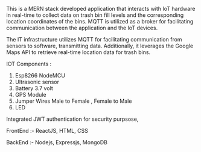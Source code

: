 This is a MERN stack developed application that interacts with IoT hardware in real-time to collect data on trash bin fill levels and the corresponding location coordinates of the bins. MQTT is utilized as a broker for facilitating communication between the application and the IoT devices.

The IT infrastructure utilizes MQTT for facilitating communication from sensors to software, transmitting data. Additionally, it leverages the Google Maps API to retrieve real-time location data for trash bins.

IOT Components :
1) Esp8266 NodeMCU
2) Ultrasonic sensor
3) Battery 3.7 volt
4) GPS Module
5) Jumper Wires Male to Female , Female to Male
6) LED

Integrated JWT authentication for security purpsose, 

FrontEnd :- ReactJS, HTML, CSS

BackEnd :- Nodejs, Expressjs, MongoDB


